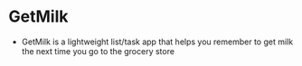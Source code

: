 # GetMilk

* GetMilk is a lightweight list/task app that helps you remember to get milk the next time you go to the grocery store

